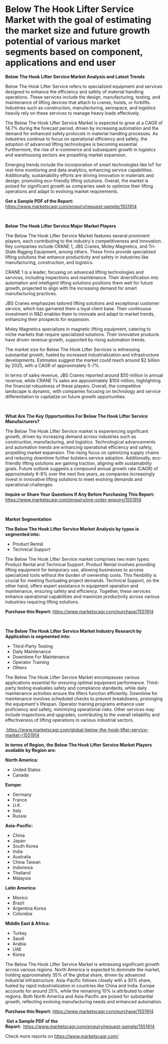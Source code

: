 <p><h1>Below The Hook Lifter Service Market with the goal of estimating the market size and future growth potential of various market segments based on component, applications and end user</h1></p><p><strong>Below The Hook Lifter Service Market Analysis and Latest Trends</strong></p>
<p><p>Below The Hook Lifter Service refers to specialized equipment and services designed to enhance the efficiency and safety of material handling operations. These services include the design, manufacturing, testing, and maintenance of lifting devices that attach to cranes, hoists, or forklifts. Industries such as construction, manufacturing, aerospace, and logistics heavily rely on these services to manage heavy loads effectively.</p><p>The Below The Hook Lifter Service Market is expected to grow at a CAGR of 14.7% during the forecast period, driven by increasing automation and the demand for enhanced safety protocols in material handling processes. As industries continue to focus on operational efficiency and safety, the adoption of advanced lifting technologies is becoming essential. Furthermore, the rise of e-commerce and subsequent growth in logistics and warehousing sectors are propelling market expansion. </p><p>Emerging trends include the incorporation of smart technologies like IoT for real-time monitoring and data analytics, enhancing service capabilities. Additionally, sustainability efforts are driving innovation in materials and design, promoting eco-friendly lifting solutions. Overall, the market is poised for significant growth as companies seek to optimize their lifting operations and adapt to evolving market requirements.</p></p>
<p><strong>Get a Sample PDF of the Report:&nbsp;</strong> <a href="https://www.marketscagr.com/enquiry/request-sample/1551914?utm_campaign=2959&utm_medium=2&utm_source=Github&utm_content=ia&utm_term=11042025&utm_id=below-the-hook-lifter-service">https://www.marketscagr.com/enquiry/request-sample/1551914</a></p>
<p>&nbsp;</p>
<p><strong>Below The Hook Lifter Service Major Market Players</strong></p>
<p><p>The Below The Hook Lifter Service Market features several prominent players, each contributing to the industry's competitiveness and innovation. Key companies include CRANE 1, JBS Cranes, Moley Magnetics, and Tri-State Rigging Equipment, among others. These firms provide specialized lifting solutions that enhance productivity and safety in industries like manufacturing, construction, and logistics.</p><p>CRANE 1 is a leader, focusing on advanced lifting technologies and services, including inspections and maintenance. Their diversification into automation and intelligent lifting solutions positions them well for future growth, projected to align with the increasing demand for smart manufacturing practices.</p><p>JBS Cranes emphasizes tailored lifting solutions and exceptional customer service, which has garnered them a loyal client base. Their continuous investment in R&D enables them to innovate and adapt to market trends, enhancing their prospects for expansion.</p><p>Moley Magnetics specializes in magnetic lifting equipment, catering to niche markets that require specialized solutions. Their innovative products have driven revenue growth, supported by rising automation trends.</p><p>The market size for Below The Hook Lifter Services is witnessing substantial growth, fueled by increased industrialization and infrastructure developments. Estimates suggest the market could reach around $2 billion by 2025, with a CAGR of approximately 5-7%.</p><p>In terms of sales revenue, JBS Cranes reported around $50 million in annual revenue, while CRANE 1’s sales are approximately $100 million, highlighting the financial robustness of these players. Overall, the competitive landscape is dynamic, with companies focusing on technology and service differentiation to capitalize on future growth opportunities.</p></p>
<p>&nbsp;</p>
<p><strong>What Are The Key Opportunities For Below The Hook Lifter Service Manufacturers?</strong></p>
<p><p>The Below The Hook Lifter Service market is experiencing significant growth, driven by increasing demand across industries such as construction, manufacturing, and logistics. Technological advancements and automation trends are enhancing operational efficiency and safety, propelling market expansion. The rising focus on optimizing supply chains and reducing downtime further bolsters service adoption. Additionally, eco-friendly lifting solutions are gaining traction, aligning with sustainability goals. Future outlook suggests a compound annual growth rate (CAGR) of approximately 6-8% over the next five years, as companies increasingly invest in innovative lifting solutions to meet evolving demands and operational challenges.</p></p>
<p><strong>Inquire or Share Your Questions If Any Before Purchasing This Report:</strong> <a href="https://www.marketscagr.com/enquiry/pre-order-enquiry/1551914?utm_campaign=2959&utm_medium=2&utm_source=Github&utm_content=ia&utm_term=11042025&utm_id=below-the-hook-lifter-service">https://www.marketscagr.com/enquiry/pre-order-enquiry/1551914</a></p>
<p>&nbsp;</p>
<p><strong>Market Segmentation</strong></p>
<p><strong>The Below The Hook Lifter Service Market Analysis by types is segmented into:</strong></p>
<p><ul><li>Product Rental</li><li>Technical Support</li></ul></p>
<p><p>The Below The Hook Lifter Service market comprises two main types: Product Rental and Technical Support. Product Rental involves providing lifting equipment for temporary use, allowing businesses to access specialized tools without the burden of ownership costs. This flexibility is crucial for meeting fluctuating project demands. Technical Support, on the other hand, offers expert assistance in equipment operation and maintenance, ensuring safety and efficiency. Together, these services enhance operational capabilities and maximize productivity across various industries requiring lifting solutions.</p></p>
<p><strong>Purchase this Report:&nbsp;</strong><a href="https://www.marketscagr.com/purchase/1551914?utm_campaign=2959&utm_medium=2&utm_source=Github&utm_content=ia&utm_term=11042025&utm_id=below-the-hook-lifter-service">https://www.marketscagr.com/purchase/1551914</a></p>
<p>&nbsp;</p>
<p><strong>The Below The Hook Lifter Service Market Industry Research by Application is segmented into:</strong></p>
<p><ul><li>Third-Party Testing</li><li>Daily Maintenance</li><li>Downtime For Maintenance</li><li>Operator Training</li><li>Others</li></ul></p>
<p><p>The Below The Hook Lifter Service Market encompasses various applications essential for ensuring optimal equipment performance. Third-party testing evaluates safety and compliance standards, while daily maintenance activities ensure the lifters function efficiently. Downtime for maintenance involves scheduled checks to prevent breakdowns, prolonging the equipment's lifespan. Operator training programs enhance user proficiency and safety, minimizing operational risks. Other services may include inspections and upgrades, contributing to the overall reliability and effectiveness of lifting operations in various industrial sectors.</p></p>
<p><a href="https://www.marketscagr.com/global-below-the-hook-lifter-service-market-r1551914?utm_campaign=2959&utm_medium=2&utm_source=Github&utm_content=ia&utm_term=11042025&utm_id=below-the-hook-lifter-service">&nbsp;https://www.marketscagr.com/global-below-the-hook-lifter-service-market-r1551914</a></p>
<p><strong>In terms of Region, the Below The Hook Lifter Service Market Players available by Region are:</strong></p>
<p>
    <p> <strong> North America: </strong>
        <ul>
            <li>United States</li>
            <li>Canada</li>
        </ul>
        </p> 
    <p> <strong> Europe: </strong>
        <ul>
            <li>Germany</li>
            <li>France</li>
            <li>U.K.</li>
            <li>Italy</li>
            <li>Russia</li>
        </ul>
        </p> 
    <p> <strong> Asia-Pacific: </strong>
        <ul>
            <li>China</li>
            <li>Japan</li>
            <li>South Korea</li>
            <li>India</li>
            <li>Australia</li>
            <li>China Taiwan</li>
            <li>Indonesia</li>
            <li>Thailand</li>
            <li>Malaysia</li>
        </ul>
        </p> 
    <p> <strong> Latin America: </strong>
        <ul>
            <li>Mexico</li>
            <li>Brazil</li>
            <li>Argentina Korea</li>
            <li>Colombia</li>
        </ul>
        </p> 
    <p> <strong> Middle East & Africa: </strong>
        <ul>
            <li>Turkey</li>
            <li>Saudi</li>
            <li>Arabia</li>
            <li>UAE</li>
            <li>Korea</li>
        </ul>
    </p>
    </p>
<p><p>The Below The Hook Lifter Service Market is witnessing significant growth across various regions. North America is expected to dominate the market, holding approximately 35% of the global share, driven by advanced industrial infrastructure. Asia-Pacific follows closely with a 30% share, fueled by rapid industrialization in countries like China and India. Europe accounts for around 25%, while the remaining 10% is attributed to other regions. Both North America and Asia-Pacific are poised for substantial growth, reflecting evolving manufacturing needs and enhanced automation.</p></p>
<p><strong>Purchase this Report: </strong><a href="https://www.marketscagr.com/purchase/1551914?utm_campaign=2959&utm_medium=2&utm_source=Github&utm_content=ia&utm_term=11042025&utm_id=below-the-hook-lifter-service">https://www.marketscagr.com/purchase/1551914</a></p>
<p>&nbsp;<strong>Get a Sample PDF of the Report:&nbsp;&nbsp;</strong><a href="https://www.marketscagr.com/enquiry/request-sample/1551914?utm_campaign=2959&utm_medium=2&utm_source=Github&utm_content=ia&utm_term=11042025&utm_id=below-the-hook-lifter-service">https://www.marketscagr.com/enquiry/request-sample/1551914</a></p>
<p><strong></strong></p>
<p>Check more reports on <a href="https://www.marketscagr.com/?utm_campaign=2959&utm_medium=2&utm_source=Github&utm_content=ia&utm_term=11042025&utm_id=below-the-hook-lifter-service">https://www.marketscagr.com/</a></p>